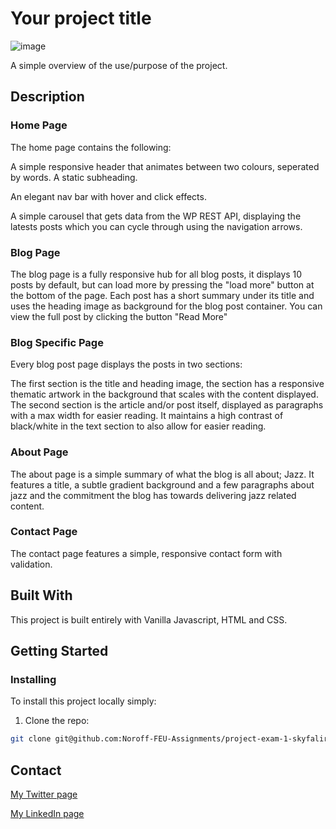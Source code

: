 # Your project title

![image](https://i.imgur.com/sTkavfM.jpg)

A simple overview of the use/purpose of the project.

## Description

### Home Page
The home page contains the following:

A simple responsive header that animates between two colours, seperated by words.
A static subheading.

An elegant nav bar with hover and click effects.

A simple carousel that gets data from the WP REST API, displaying the latests posts which you can cycle through using the navigation arrows.

### Blog Page

The blog page is a fully responsive hub for all blog posts, it displays 10 posts by default, but can load more by pressing the "load more" button at the bottom of the page. 
Each post has a short summary under its title and uses the heading image as background for the blog post container.
You can view the full post by clicking the button "Read More"

### Blog Specific Page

Every blog post page displays the posts in two sections:

The first section is the title and heading image, the section has a responsive thematic artwork in the background that scales with the content displayed.
The second section is the article and/or post itself, displayed as paragraphs with a max width for easier reading.
It maintains a high contrast of black/white in the text section to also allow for easier reading.

### About Page

The about page is a simple summary of what the blog is all about; Jazz.
It features a title, a subtle gradient background and a few paragraphs about jazz and the commitment the blog has towards delivering jazz related content.

### Contact Page

The contact page features a simple, responsive contact form with validation.

## Built With

This project is built entirely with Vanilla Javascript, HTML and CSS.

## Getting Started

### Installing

To install this project locally simply:

1. Clone the repo:

```bash
git clone git@github.com:Noroff-FEU-Assignments/project-exam-1-skyfalir.git
```

## Contact

[My Twitter page](www.twitter.com)

[My LinkedIn page](www.linkedin.com)